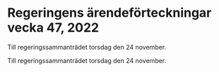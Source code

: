 # Regeringens ärendeförteckningar vecka 47, 2022

Till regeringssammanträdet torsdag den 24 november.

Till regeringssammanträdet torsdag den 24 november.
